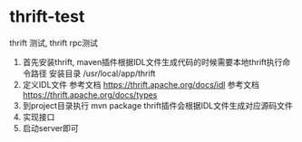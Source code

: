 # thrift-test
thrift 测试, thrift rpc测试

1. 首先安装thrift, maven插件根据IDL文件生成代码的时候需要本地thrift执行命令路径
   安装目录 /usr/local/app/thrift
2. 定义IDL文件 
   参考文档 https://thrift.apache.org/docs/idl
   参考文档 https://thrift.apache.org/docs/types
3. 到project目录执行 mvn package thrift插件会根据IDL文件生成对应源码文件
4. 实现接口
5. 启动server即可
